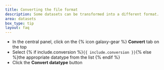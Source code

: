 ```yaml
---
title: Converting the file format
description: Some datasets can be transformed into a different format. Galaxy has some built-in file conversion options depending on the type of data you have.
area: datasets
box_type: tip
layout: faq
---
```


* In the central panel, click on the {% icon galaxy-gear %} **Convert** tab on the top
* Select {% if include.conversion %}`{{ include.conversion }}`{% else %}the appropriate datatype from the list {% endif %}
* Click the **Convert datatype** button
